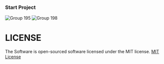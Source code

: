 ### Start Project
![Group 195](https://user-images.githubusercontent.com/59316805/160432240-de5de82a-0342-4088-9b85-f0986bb15342.png)
![Group 198](https://user-images.githubusercontent.com/59316805/160552054-8dbc7502-2899-4687-bfb6-f84be78eecdc.png)



# LICENSE ##

The Software is open-sourced software licensed under the MIT license. [MIT License](https://github.com/Pedro-korwa/The-last-of-kasuari/blob/master/LICENSE)
